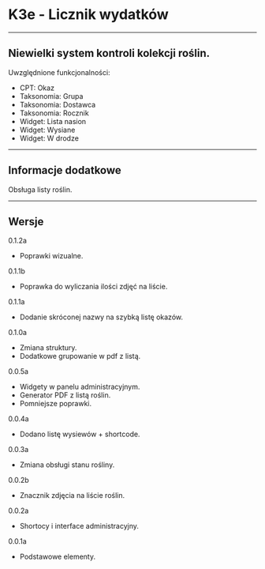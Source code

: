 
# K3e - Licznik wydatków

------------------
Niewielki system kontroli kolekcji roślin.
------------------
Uwzględnione funkcjonalności:

* CPT: Okaz
* Taksonomia: Grupa
* Taksonomia: Dostawca
* Taksonomia: Rocznik
* Widget: Lista nasion
* Widget: Wysiane
* Widget: W drodze

------------------
## Informacje dodatkowe

Obsługa listy roślin.

------------------
## Wersje
0.1.2a
- Poprawki wizualne.

0.1.1b
- Poprawka do wyliczania ilości zdjęć na liście.

0.1.1a
- Dodanie skróconej nazwy na szybką listę okazów.

0.1.0a
- Zmiana struktury.
- Dodatkowe grupowanie w pdf z listą.

0.0.5a
- Widgety w panelu administracyjnym.
- Generator PDF z listą roślin.
- Pomniejsze poprawki.

0.0.4a
- Dodano listę wysiewów + shortcode.

0.0.3a
- Zmiana obsługi stanu rośliny.

0.0.2b
- Znacznik zdjęcia na liście roślin.

0.0.2a
- Shortocy i interface administracyjny.

0.0.1a
- Podstawowe elementy.